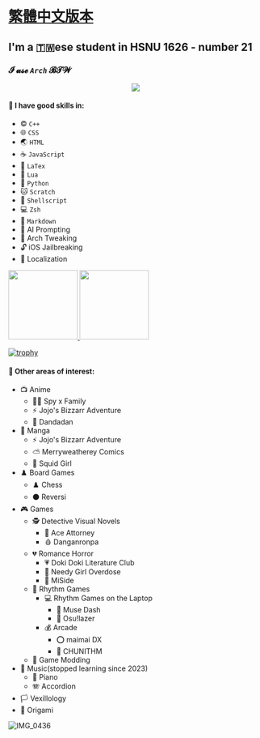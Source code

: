 # [繁體中文版本](https://github.com/olivertzeng/olivertzeng/blob/main/README-zh_TW.md)

## I'm a 🇹🇼ese student in HSNU 1626 - number 21
### **𝓘 𝓾𝓼𝓮 *`Arch`* 𝓑𝓣𝓦**
<p align="center">
<a href="https://skillicons.dev">
<img
src="https://skillicons.dev/icons?i=arch,apple,bash,cpp,css,discord,git,github,gitlab,html,instagram,js,latex,linux,lua,md,neovim,py,stackoverflow,twitter" />
</a>
</p>

#### 🤹 I have good skills in:
* ©️ `C++`
* 🌐 `CSS`
* 🌏 `HTML`
* ☕️ `JavaScript`
* 📎 `LaTex`
* 🌙 `Lua`
* 🐍 `Python`
* 🐱 `Scratch`
* 🐚 `Shellscript`
* 💻 `Zsh`
* 📝 `Markdown`
* 🤖 AI Prompting
* 🐧 Arch Tweaking
* 🔓 iOS Jailbreaking
* 🔄 Localization

<a href="https://github.com/olivertzeng">
<img height="137px" src="https://github-readme-stats.vercel.app/api?username=olivertzeng&theme=gruvbox" />

<a href="https://github.com/olivertzeng">
<img height="137px" src="https://github-readme-stats.vercel.app/api/top-langs?username=olivertzeng&theme=gruvbox" />

[![trophy](https://github-profile-trophy.vercel.app/?username=ryo-ma&theme=onedark)](https://github.com/ryo-ma/github-profile-trophy)
#### 🔬 Other areas of interest:

* 📺 Anime
    - 🕵️‍♂️ Spy x Family
    - ⚡️ Jojo's Bizzarr Adventure
    - 👻 Dandadan
* 📖 Manga
    - ⚡️ Jojo's Bizzarr Adventure
    - ⛅️ Merryweatherey Comics
    - 🦑 Squid Girl
* ♟️ Board Games
    - ♟️ Chess
    - ⚫️ Reversi
* 🎮 Games
    - 🕵️ Detective Visual Novels
        - 📁 Ace Attorney
        - 🩸 Danganronpa
    - 💔 Romance Horror
        - 💗 Doki Doki Literature Club
        - 💊 Needy Girl Overdose
        - 🔪 MiSide
    - 🎵 Rhythm Games
        - 💻 Rhythm Games on the Laptop
            - 🎸 Muse Dash
            - 🔘 Osu!lazer
        - 💰 Arcade
            - ⭕️ maimai DX
            - 🧤 CHUNITHM
    - 🧰 Game Modding
* 🎵 Music(stopped learning since 2023)
    - 🎹 Piano
    - 🪗 Accordion
* 🏳️ Vexillology
* 📄 Origami

![IMG_0436](https://github.com/olivertzeng/olivertzeng/assets/86348833/094e21c8-e2fc-4c79-bbb9-5b8d9c283ad7)
